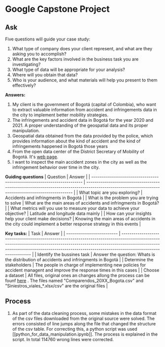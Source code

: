 # Google Capstone Project

## Ask
Five questions will guide your case study: 

1. What type of company does your client represent, and what are they asking you to accomplish?
2. What are the key factors involved in the business task you are investigating?
3. What type of data will be appropriate for your analysis?
4. Where will you obtain that data?
5. Who is your audience, and what materials will help you present to them effectively?

**Answers:**
1. My client is the government of Bogotá (capital of Colombia), who want to extract valuable information from accident and infringements data in the city to implement better mobility strategies.
2. The infringements and accident data in Bogotá for the year 2020 and 2021. A proper understanding of the geospatial data and its proper manipulation.
3. Geospatial data obtained from the data provided by the police, which provides information about the kind of accident and the kind of infringements happened in Bogotá those years
4. From the open data center of the District Secretary of Mobility of Bogotá. It's [web page](https://datos.movilidadbogota.gov.co/).
5. I want to inspect the main accident zones in the city as well as the infringement behavior over time in the city.


**Guiding questions** 
| Question                                                                  | Answer                                                                                                                                                |
| ------------------------------------------------------------------------- | ----------------------------------------------------------------------------------------------------------------------------------------------------- |
| What topic are you exploring?                                             | Accidents and infringments in Bogotá                                                                                                            |
| What is the problem you are trying to solve                               | What are the main areas of accidents and infringments in Bogotá?                                                                                      |
| What metrics will you use to measure your data to achieve your objective? | Latitude and longitude data mainly                                                                                                                            |
| How can your insights help your client make decisions?                    | Knowing the main areas of accidents in the city could implement a better response strategy in this events |



**Key tasks:**
| Task                       | Answer                                                                                                                                                                                                                                                                     |
| -------------------------- | -------------------------------------------------------------------------------------------------------------------------------------------------------------------------------------------------------------------------------------------------------------------------- |
| Identify the bussines task | Answer the question: Whats is the distribution of accidents and infringments in Bogotá                                                                                                                                                                                     |
| Determine the stakeholders | The people in charge of implementing new policies for accident managent and improve the response times in this cases                                                                                                                                                       |
| Choose a dataset           | All files, original ones an changes allong the process can be founf [here](https://drive.google.com/drive/folders/1F1dWfuO1ewgBrsvucCtswx2uwG-lOPrh?usp=sharing) . The files named "Comparendos_20XX_Bogota.csv" and "Siniestros_viales_*.xlsx/csv" are the original files |


## Process
1. As part of the data cleaning process, some mistakes in the data format of the csv files downloaded from the original source were solved. The errors consisted of line jumps along the file that changed the structure of the csv table. For correcting this, a python script was used [[python_for_data_manipulation.ipynb]]. The process is explained in the script. In total 114760 wrong lines were corrected.